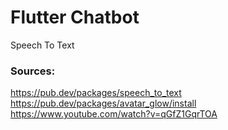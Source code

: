 # Flutter Chatbot
Speech To Text
### Sources:
https://pub.dev/packages/speech_to_text <br>
https://pub.dev/packages/avatar_glow/install <br>
https://www.youtube.com/watch?v=qGfZ1GqrTOA <br>

